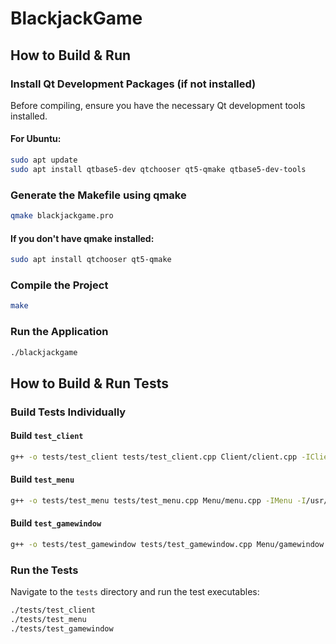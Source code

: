 # BlackjackGame

## How to Build & Run

### Install Qt Development Packages (if not installed)

Before compiling, ensure you have the necessary Qt development tools installed.

#### **For Ubuntu:**

```sh
sudo apt update
sudo apt install qtbase5-dev qtchooser qt5-qmake qtbase5-dev-tools
```

### Generate the Makefile using qmake

```sh
qmake blackjackgame.pro
```

#### If you don't have qmake installed:

```sh
sudo apt install qtchooser qt5-qmake
```

### Compile the Project

```sh
make
```

### Run the Application

```sh
./blackjackgame
```

## How to Build & Run Tests

### Build Tests Individually

#### Build `test_client`

```sh
g++ -o tests/test_client tests/test_client.cpp Client/client.cpp -IClient -pthread
```

#### Build `test_menu`

```sh
g++ -o tests/test_menu tests/test_menu.cpp Menu/menu.cpp -IMenu -I/usr/include/x86_64-linux-gnu/qt5/QtWidgets -I/usr/include/x86_64-linux-gnu/qt5 -lQt5Widgets -lQt5Gui -lQt5Core -pthread
```

#### Build `test_gamewindow`

```sh
g++ -o tests/test_gamewindow tests/test_gamewindow.cpp Menu/gamewindow.cpp -IMenu -I/usr/include/x86_64-linux-gnu/qt5/QtWidgets -I/usr/include/x86_64-linux-gnu/qt5 -lQt5Widgets -lQt5Gui -lQt5Core -pthread
```

### Run the Tests

Navigate to the `tests` directory and run the test executables:

```sh
./tests/test_client
./tests/test_menu
./tests/test_gamewindow
```
